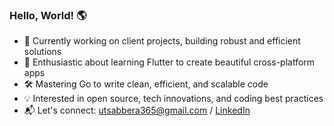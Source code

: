 ### Hello, World! 🌎
- 🚀 Currently working on client projects, building robust and efficient solutions
- 🌱 Enthusiastic about learning Flutter to create beautiful cross-platform apps
- 🛠️ Mastering Go to write clean, efficient, and scalable code
- 💡 Interested in open source, tech innovations, and coding best practices
- 📬 Let's connect: utsabbera365@gmail.com / [LinkedIn](https://www.linkedin.com/in/utsab-bera/)
